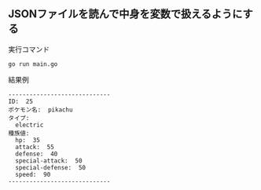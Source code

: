 ## JSONファイルを読んで中身を変数で扱えるようにする

実行コマンド

```
go run main.go
```

結果例
```
-----------------------------
ID:  25
ポケモン名:  pikachu
タイプ: 
  electric
種族値: 
  hp:  35
  attack:  55
  defense:  40
  special-attack:  50
  special-defense:  50
  speed:  90
-----------------------------
```
